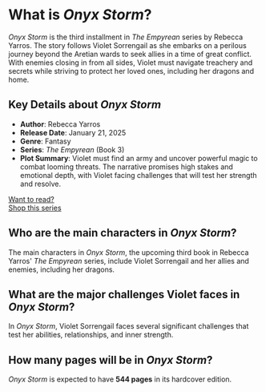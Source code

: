 # What is *Onyx Storm*?

*Onyx Storm* is the third installment in *The Empyrean* series by Rebecca Yarros. The story follows Violet Sorrengail as she embarks on a perilous journey beyond the Aretian wards to seek allies in a time of great conflict. With enemies closing in from all sides, Violet must navigate treachery and secrets while striving to protect her loved ones, including her dragons and home.

## Key Details about *Onyx Storm*
- **Author**: Rebecca Yarros  
- **Release Date**: January 21, 2025  
- **Genre**: Fantasy  
- **Series**: *The Empyrean* (Book 3)  
- **Plot Summary**: Violet must find an army and uncover powerful magic to combat looming threats. The narrative promises high stakes and emotional depth, with Violet facing challenges that will test her strength and resolve.  

[Want to read?](https://www.amazon.in/Onyx-Storm-DISCOVER-FOLLOW-UP-PHENOMENONS/dp/0349437068)  
[Shop this series](https://www.amazon.in/Onyx-Storm-DISCOVER-FOLLOW-UP-PHENOMENONS/dp/0349437068)

## Who are the main characters in *Onyx Storm*?
The main characters in *Onyx Storm*, the upcoming third book in Rebecca Yarros' *The Empyrean* series, include Violet Sorrengail and her allies and enemies, including her dragons.

## What are the major challenges Violet faces in *Onyx Storm*?
In *Onyx Storm*, Violet Sorrengail faces several significant challenges that test her abilities, relationships, and inner strength.

## How many pages will be in *Onyx Storm*?
*Onyx Storm* is expected to have **544 pages** in its hardcover edition.

